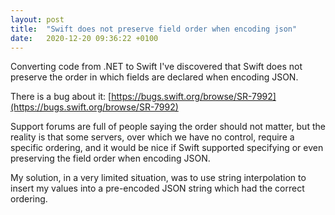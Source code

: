 ```yaml
---
layout: post
title:  "Swift does not preserve field order when encoding json"
date:   2020-12-20 09:36:22 +0100
---
```

Converting code from .NET to Swift I've discovered that Swift does not preserve the order in which fields are declared when encoding JSON.

There is a bug about it: [https://bugs.swift.org/browse/SR-7992](https://bugs.swift.org/browse/SR-7992)

Support forums are full of people saying the order should not matter, but the reality is that some servers, over which we have no control, require a specific ordering, and it would be nice if Swift supported specifying or even preserving the field order when encoding JSON.

My solution, in a very limited situation, was to use string interpolation to insert my values into a pre-encoded JSON string which had the correct ordering.